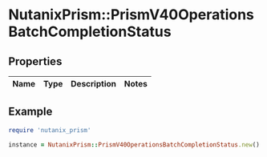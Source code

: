 # NutanixPrism::PrismV40OperationsBatchCompletionStatus

## Properties

| Name | Type | Description | Notes |
| ---- | ---- | ----------- | ----- |

## Example

```ruby
require 'nutanix_prism'

instance = NutanixPrism::PrismV40OperationsBatchCompletionStatus.new()
```

